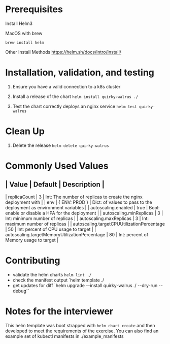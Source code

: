 # Prerequisites
Install Helm3

MacOS with brew

`brew install helm`


Other Install Methods
https://helm.sh/docs/intro/install/

# Installation, validation, and testing
1. Ensure you have a valid connection to a k8s cluster

2. Install a release of the chart `helm install quirky-walrus ./`

3. Test the chart correctly deploys an nginx service `helm test quirky-walrus`

# Clean Up
1. Delete the release `helm delete quirky-walrus` 

# Commonly Used Values

| Value | Default | Description |
--------------------------------- 
| replicaCount | 3 | Int: The number of replicas to create the nginx deployment with | 
| env | { ENV: PROD } | Dict:  of values to pass to the deployment as environment variables |
| autoscaling.enabled | true | Bool: enable or disable a HPA for the deployment |
| autoscaling.minReplicas | 3 | Int: minimum number of replicas | 
| autoscaling.maxReplicas | 3 | Int: maximum number of replicas | 
| autoscaling.targetCPUUtilizationPercentage | 50 | Int: percent of CPU usage to target |
| autoscaling.targetMemoryUtilizationPercentage | 80 | Int: percent of Memory usage to target |

# Contributing 
- validate the helm charts `helm lint ./`
- check the manifest output `helm template ./
- get updates for diff `helm upgrade --install quirky-walrus ./ --dry-run --debug``

# Notes for the interviewer 
This helm template was boot strapped with `helm chart create` and then developed to meet the requirements of the exercise.
You can also find an example set of kubectl manifests in ./example_manifests

